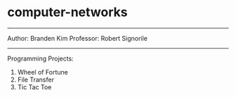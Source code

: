 # computer-networks

---

Author: Branden Kim
Professor: Robert Signorile

--- 

Programming Projects:

1. Wheel of Fortune
2. File Transfer
3. Tic Tac Toe

